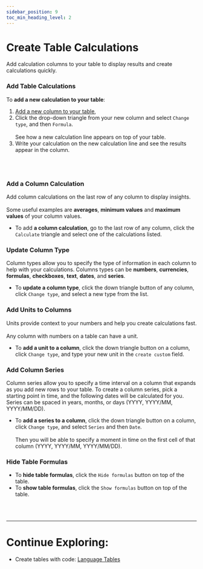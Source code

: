 ```yaml
---
sidebar_position: 9
toc_min_heading_level: 2
---
```


# Create Table Calculations

Add calculation columns to your table to display results and create calculations quickly.

### Add Table Calculations

To **add a new calculation to your table**:

1. [Add a new column to your table](/docs/quick-start/tables#add-columns-and-rows),
2. Click the drop-down triangle from your new column and select `Change type`, and then `Formula`. <br></br>
   See how a new calculation line appears on top of your table.
3. Write your calculation on the new calculation line and see the results appear in the column.

<br></br>

### Add a Column Calculation

Add column calculations on the last row of any column to display insights. <br></br>
Some useful examples are **averages**, **minimum values** and **maximum values** of your column values.

- To add **a column calculation**, go to the last row of any column, click the `Calculate` triangle and select one of the calculations listed.

### Update Column Type

Column types allow you to specify the type of information in each column to help with your calculations. Columns types can be **numbers**, **currencies**, **formulas**, **checkboxes**, **text**, **dates**, and **series**.

- To **update a column type**, click the down triangle button of any column, click `Change type`, and select a new type from the list.

### Add Units to Columns

Units provide context to your numbers and help you create calculations fast. <br></br>
Any column with numbers on a table can have a unit.

- To **add a unit to a column**, click the down triangle button on a column, click `Change type`, and type your new unit in the `create custom` field.

### Add Column Series

Column series allow you to specify a time interval on a column that expands as you add new rows to your table.
To create a column series, pick a starting point in time, and the following dates will be calculated for you.
Series can be spaced in years, months, or days (YYYY, YYYY/MM, YYYY/MM/DD).

- To **add a series to a column**, click the down triangle button on a column, click `Change type`, and select `Series` and then `Date`.<br></br>
  Then you will be able to specify a moment in time on the first cell of that column (YYYY, YYYY/MM, YYYY/MM/DD).

### Hide Table Formulas

- To **hide table formulas**, click the `Hide formulas` button on top of the table. 
- To **show table formulas**, click the `Show formulas` button on top of the table.

<br></br>

---

# Continue Exploring:

- Create tables with code: [Language Tables](/docs/advanced-concepts/language-tables)
